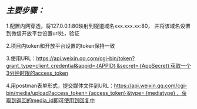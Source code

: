 ## ***主要步骤：***

1.配置内网穿透，将127.0.0.1:80映射到隧道域名xxx.xxx.xx:80，
并将该域名设置到微信开放平台设置url处，验证

2.项目内token和开放平台设置的token保持一致

3.使用URL：https://api.weixin.qq.com/cgi-bin/token?grant_type=client_credential&appid=｛APPID｝&secret=｛AppSecret｝获取一个3分钟时限的access_token

4.用postman表单形式，提交媒体文件到URL：https://api.weixin.qq.com/cgi-bin/media/upload?access_token=｛access_token｝&type=｛mediatype｝，获取到返回的media_id即可使用到回复中